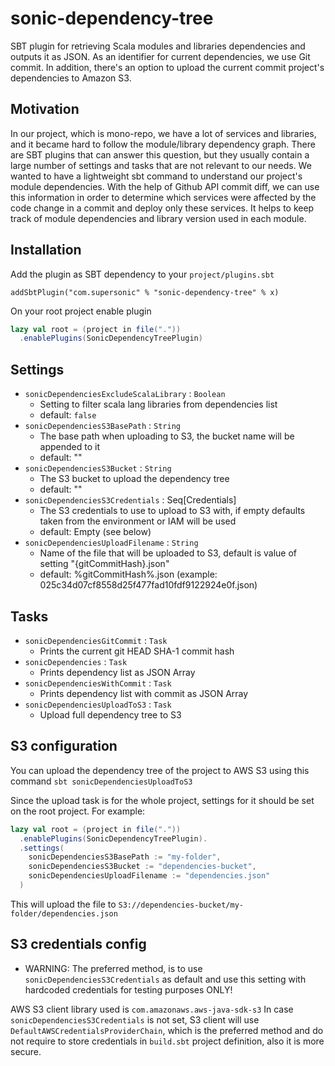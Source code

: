 # sonic-dependency-tree

SBT plugin for retrieving Scala modules and libraries dependencies and outputs it as JSON. As an identifier for current dependencies, we use Git commit.
In addition, there's an option to upload the current commit project's dependencies to Amazon S3.

## Motivation
In our project, which is mono-repo, we have a lot of services and libraries, and it became hard to follow the module/library dependency graph. There are SBT plugins that can answer this question, but they usually contain a large number of settings and tasks that are not relevant to our needs.
We wanted to have a lightweight sbt command to understand our project's module dependencies.
With the help of Github API commit diff, we can use this information in order to determine which services were affected by the code change in a commit and deploy only these services.
It helps to keep track of module dependencies and library version used in each module.

## Installation
Add the plugin as SBT dependency to your `project/plugins.sbt`

```addSbtPlugin("com.supersonic" % "sonic-dependency-tree" % x)```

On your root project enable plugin
``` scala
lazy val root = (project in file("."))
  .enablePlugins(SonicDependencyTreePlugin)
```

## Settings

- `sonicDependenciesExcludeScalaLibrary` : `Boolean`
    - Setting to filter scala lang libraries from dependencies list
    - default: `false`
- `sonicDependenciesS3BasePath` : `String`
    - The base path when uploading to S3, the bucket name will be appended to it
    - default: ""
- `sonicDependenciesS3Bucket` : `String` 
    - The S3 bucket to upload the dependency tree
    - default: ""
- `sonicDependenciesS3Credentials` : Seq[Credentials]
    - The S3 credentials to use to upload to S3 with, if empty defaults taken from the environment or IAM will be used
    - default: Empty (see below)
- `sonicDependenciesUploadFilename` : `String` 
    - Name of the file that will be uploaded to S3, default is value of setting \"{gitCommitHash}.json\"
    - default: %gitCommitHash%.json (example: 025c34d07cf8558d25f477fad10fdf9122924e0f.json)

## Tasks
- `sonicDependenciesGitCommit` : `Task` 
    - Prints the current git HEAD SHA-1 commit hash
- `sonicDependencies` : `Task` 
    - Prints dependency list as JSON Array
- `sonicDependenciesWithCommit` : `Task` 
    - Prints dependency list with commit as JSON Array
- `sonicDependenciesUploadToS3` : `Task` 
    - Upload full dependency tree to S3


## S3 configuration
You can upload the dependency tree of the project to AWS S3 using this command `sbt sonicDependenciesUploadToS3`

Since the upload task is for the whole project, settings for it should be set on the root project.
For example:
``` scala
lazy val root = (project in file("."))
  .enablePlugins(SonicDependencyTreePlugin).
  .settings(
    sonicDependenciesS3BasePath := "my-folder",
    sonicDependenciesS3Bucket := "dependencies-bucket",
    sonicDependenciesUploadFilename := "dependencies.json"
  )
```
This will upload the file to `S3://dependencies-bucket/my-folder/dependencies.json`

## S3 credentials config

- WARNING: The preferred method, is to use `sonicDependenciesS3Credentials` as default and use this setting with hardcoded credentials for testing purposes ONLY!

AWS S3 client library used is `com.amazonaws.aws-java-sdk-s3`
In case `sonicDependenciesS3Credentials` is not set, S3 client will use  `DefaultAWSCredentialsProviderChain`, which is the preferred method and do not require to store credentials in `build.sbt` project definition, also it is more secure.
